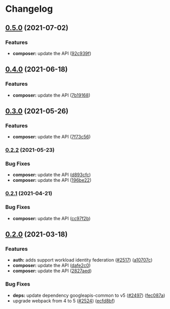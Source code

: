 # Changelog

## [0.5.0](https://www.github.com/googleapis/google-api-nodejs-client/compare/composer-v0.4.0...composer-v0.5.0) (2021-07-02)


### Features

* **composer:** update the API ([92c939f](https://www.github.com/googleapis/google-api-nodejs-client/commit/92c939fb17ff6098930dd9195e76ae3d00a2b327))

## [0.4.0](https://www.github.com/googleapis/google-api-nodejs-client/compare/composer-v0.3.0...composer-v0.4.0) (2021-06-18)


### Features

* **composer:** update the API ([7b19168](https://www.github.com/googleapis/google-api-nodejs-client/commit/7b19168f255823ed5c93f6c2db87c7340445dd77))

## [0.3.0](https://www.github.com/googleapis/google-api-nodejs-client/compare/composer-v0.2.2...composer-v0.3.0) (2021-05-26)


### Features

* **composer:** update the API ([7f73c56](https://www.github.com/googleapis/google-api-nodejs-client/commit/7f73c56c03ecbe232025e42cb6b30ad77ade72c6))

### [0.2.2](https://www.github.com/googleapis/google-api-nodejs-client/compare/composer-v0.2.1...composer-v0.2.2) (2021-05-23)


### Bug Fixes

* **composer:** update the API ([d893cfc](https://www.github.com/googleapis/google-api-nodejs-client/commit/d893cfc527173de5d8bd6912856a918d0c080b25))
* **composer:** update the API ([196be22](https://www.github.com/googleapis/google-api-nodejs-client/commit/196be22a1559ede8369d26f6047491cfaf04f361))

### [0.2.1](https://www.github.com/googleapis/google-api-nodejs-client/compare/composer-v0.2.0...composer-v0.2.1) (2021-04-21)


### Bug Fixes

* **composer:** update the API ([cc97f2b](https://www.github.com/googleapis/google-api-nodejs-client/commit/cc97f2b5088f85fe312c9bbc52427161a413094c))

## [0.2.0](https://www.github.com/googleapis/google-api-nodejs-client/compare/composer-v0.1.0...composer-v0.2.0) (2021-03-18)


### Features

* **auth:** adds support workload identity federation ([#2517](https://www.github.com/googleapis/google-api-nodejs-client/issues/2517)) ([a10707c](https://www.github.com/googleapis/google-api-nodejs-client/commit/a10707c477759e7c9ef6360a2fe800856fb600c1))
* **composer:** update the API ([dafe2c0](https://www.github.com/googleapis/google-api-nodejs-client/commit/dafe2c03141bacef55baa5ffaeec0c098300feff))
* **composer:** update the API ([2827aed](https://www.github.com/googleapis/google-api-nodejs-client/commit/2827aed7309710367f1f855b704258f786b44cdf))


### Bug Fixes

* **deps:** update dependency googleapis-common to v5 ([#2497](https://www.github.com/googleapis/google-api-nodejs-client/issues/2497)) ([fec087a](https://www.github.com/googleapis/google-api-nodejs-client/commit/fec087abcf3d994dd41c3ffa0a0c12b1f9f09dae))
* upgrade webpack from 4 to 5  ([#2524](https://www.github.com/googleapis/google-api-nodejs-client/issues/2524)) ([ecfd8bf](https://www.github.com/googleapis/google-api-nodejs-client/commit/ecfd8bfcd06e1beabff7ec9a8c4000222379eb8d))
